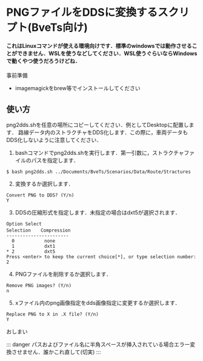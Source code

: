 # PNGファイルをDDSに変換するスクリプト(BveTs向け)
#### これはLinuxコマンドが使える環境向けです．標準のwindowsでは動作させることができません．WSLを使うなどしてください．WSL使うぐらいならWindowsで動くやつ使うだろうけどね．
事前準備
- imagemagickをbrew等でインストールしてください
## 使い方
png2dds.shを任意の場所にコピーしてください．例としてDesktopに配置します．
路線データ内のストラクチャをDDS化します．この際に，車両データもDDS化しないように注意してください．
1. bashコマンドでpng2dds.shを実行します．第一引数に，ストラクチャファイルのパスを指定します．
```shell
$ bash png2dds.sh ../Documents/BveTs/Scenarios/Data/Route/Stractures
```
2. 変換するか選択します．
```shell
Convert PNG to DDS? (Y/n)
Y
```
3. DDSの圧縮形式を指定します．未指定の場合はdxt5が選択されます．
```shell
Option Select
Selection 　 Compression
-----------------------
  0           none
  1           dxt1
* 2           dxt5
Press <enter> to keep the current choice[*], or type selection number:
2
```
4. PNGファイルを削除するか選択します．
```shell
Remove PNG images? (Y/n)
n
```
5. xファイル内のpng画像指定をdds画像指定に変更するか選択します．
```shell
Replace PNG to X in .X file? (Y/n)
Y
```
おしまい

::: danger
パスおよびファイル名に半角スペースが挿入されている場合エラー変換させません．誰かこれ直して(切実)
:::
